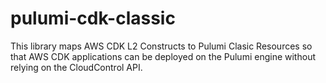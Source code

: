 # pulumi-cdk-classic

This library maps AWS CDK L2 Constructs to Pulumi Clasic Resources so that AWS CDK applications can be deployed on the Pulumi engine without relying on the CloudControl API.
